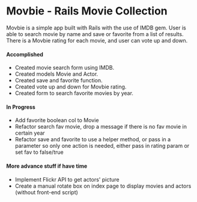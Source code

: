 Movbie - Rails Movie Collection
=================
Movbie is a simple app built with Rails with the use of IMDB gem.
User is able to search movie by name and save or favorite from a list of results.
There is a Movbie rating for each movie, and user can vote up and down.

#### Accomplished
* Created movie search form using IMDB.
* Created models Movie and Actor.
* Created save and favorite function.
* Created vote up and down for Movbie rating.
* Created form to search favorite movies by year.

#### In Progress
* Add favorite boolean col to Movie
* Refactor search fav movie, drop a message if there is no fav movie in certain year
* Refactor save and favorite to use a helper method, or pass in a parameter so only one action is needed, either pass in rating param or set fav to false/true

#### More advance stuff if have time
* Implement Flickr API to get actors' picture
* Create a manual rotate box on index page to display movies and actors (without front-end script)
